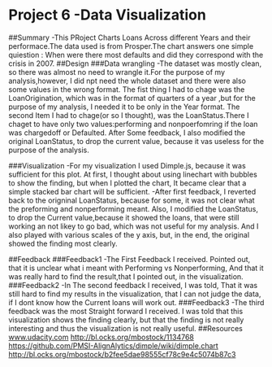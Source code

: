 # Project 6 -Data Visualization

##Summary
-This PRoject Charts Loans Across different Years and their performace.The data used is from Prosper.The chart answers one simple quiestion : When were there most defaults and did they correspond with the crisis in 2007.
##Design
###Data wrangling
-The dataset was mostly clean, so there was almost no need to wrangle it.For the purpose of my analysis,however, I did npt need the whole dataset and there were also some values in the wrong format. The fist thing I had to chage was the LoanOrigination, which was in the format of quarters of a year ,but for the purpose of my analysis, I needed it to be only in the Year format. The second Item I had to chage(or so I thought), was the LoanStatus.There I chaget to have only two values:performing and nonpoerfomring if the loan was chargedoff or Defaulted. After Some feedback, I also modified the original LoanStatus, to drop the current value, because it vas useless for the purpose of the analysis.

###Visualization
-For my visualization I used Dimple.js, because it was sufficient for this plot. At first, I thought about using linechart with bubbles to show the finding, but when I plotted the chart, It became clear that a simple stacked bar chart will be sufficient.
-After first feedback, I reverted back to the origninal LoanStatus, because for some, it was not clear what the preforming and nonperforming meant. Also, I modified the LoanStatus, to drop the Current value,because it showed the loans, that were still working an not likey to go bad, which was not useful for my analysis. And I also played with various scales of the y axis, but, in the end, the original showed the finding most clearly.

##Feedback
###Feedback1
-The First Feedback I received. Pointed out, that it is unclear what i meant with Performing vs Nonperforming, And that it was really hard to find the result,that I pointed out, in the visualization.
###Feedback2
-In The second feedback I received, I was told, That it was still hard to find my results in the visualization, that I can not judge the data, if I dont know how the Current loans will work out.
###Feedback3
-The third feedback was the most Straight forward I received. I was told that this visualization shows the finding clearly, but that the finding is not really interesting and thus the visualization is not really useful.
##Resources
www.udacity.com
http://bl.ocks.org/mbostock/1134768
https://github.com/PMSI-AlignAlytics/dimple/wiki/dimple.chart
http://bl.ocks.org/mbostock/b2fee5dae98555cf78c9e4c5074b87c3

